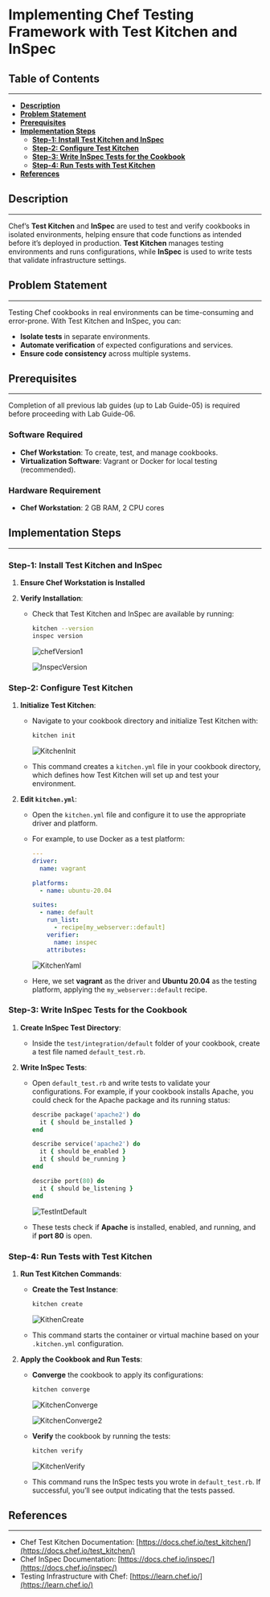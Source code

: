 # **Implementing Chef Testing Framework with Test Kitchen and InSpec**

## **Table of Contents**
---
* [**Description**](#description)  
* [**Problem Statement**](#problem-statement)  
* [**Prerequisites**](#prerequisites)
* [**Implementation Steps**](#implementation-steps) 
  - [**Step-1: Install Test Kitchen and InSpec**](#step-1-install-test-kitchen-and-inspec) 
  - [**Step-2: Configure Test Kitchen**](#step-2-configure-test-kitchen) 
  - [**Step-3: Write InSpec Tests for the Cookbook**](#step-3-write-inspec-tests-for-the-cookbook) 
  - [**Step-4: Run Tests with Test Kitchen**](#step-4-run-tests-with-test-kitchen)
* [**References**](#references)

## **Description**
---
Chef’s **Test Kitchen** and **InSpec** are used to test and verify cookbooks in isolated environments, helping ensure that code functions as intended before it’s deployed in production. **Test Kitchen** manages testing environments and runs configurations, while **InSpec** is used to write tests that validate infrastructure settings.

## **Problem Statement**
---
Testing Chef cookbooks in real environments can be time-consuming and error-prone. With Test Kitchen and InSpec, you can:
- **Isolate tests** in separate environments.
- **Automate verification** of expected configurations and services.
- **Ensure code consistency** across multiple systems.

## **Prerequisites**
---
Completion of all previous lab guides (up to Lab Guide-05) is required before proceeding with Lab Guide-06.

### **Software Required**
- **Chef Workstation**: To create, test, and manage cookbooks.
- **Virtualization Software**: Vagrant or Docker for local testing (recommended).

### **Hardware Requirement**
- **Chef Workstation**: 2 GB RAM, 2 CPU cores

## **Implementation Steps**
---
### **Step-1: Install Test Kitchen and InSpec**

1. **Ensure Chef Workstation is Installed**

2. **Verify Installation**:
   - Check that Test Kitchen and InSpec are available by running:
     ```bash
     kitchen --version
     inspec version
     ```

     ![chefVersion1](images/InspecVersion.png)

     ![InspecVersion](images/Inspec%20version.png)

### **Step-2: Configure Test Kitchen**

1. **Initialize Test Kitchen**:
   - Navigate to your cookbook directory and initialize Test Kitchen with:
     ```bash
     kitchen init
     ```

     ![KitchenInit](images/KitchenInit.png)

   - This command creates a `kitchen.yml` file in your cookbook directory, which defines how Test Kitchen will set up and test your environment.

2. **Edit `kitchen.yml`**:
   - Open the `kitchen.yml` file and configure it to use the appropriate driver and platform.
   - For example, to use Docker as a test platform:
     ```yaml
     ---
     driver:
       name: vagrant

     platforms:
       - name: ubuntu-20.04

     suites:
       - name: default
         run_list:
           - recipe[my_webserver::default]
         verifier:
           name: inspec
         attributes:
     ```

     ![KitchenYaml](images/KitchenYaml.png)

   - Here, we set **vagrant** as the driver and **Ubuntu 20.04** as the testing platform, applying the `my_webserver::default` recipe.

### **Step-3: Write InSpec Tests for the Cookbook**

1. **Create InSpec Test Directory**:
   - Inside the `test/integration/default` folder of your cookbook, create a test file named `default_test.rb`.

2. **Write InSpec Tests**:
   - Open `default_test.rb` and write tests to validate your configurations. For example, if your cookbook installs Apache, you could check for the Apache package and its running status:
     ```ruby
     describe package('apache2') do
       it { should be_installed }
     end

     describe service('apache2') do
       it { should be_enabled }
       it { should be_running }
     end

     describe port(80) do
       it { should be_listening }
     end
     ```
     
     ![TestIntDefault](images/TestIntDefault.png)

   - These tests check if **Apache** is installed, enabled, and running, and if **port 80** is open.

### **Step-4: Run Tests with Test Kitchen**

1. **Run Test Kitchen Commands**:
   - **Create the Test Instance**:
     ```bash
     kitchen create
     ```

     ![KithenCreate](images/KitchenCreate.png)

   - This command starts the container or virtual machine based on your `.kitchen.yml` configuration.

2. **Apply the Cookbook and Run Tests**:
   - **Converge** the cookbook to apply its configurations:
     ```bash
     kitchen converge
     ```

     ![KitchenConverge](images/KitchenConverge.png)

     ![KitchenConverge2](images/KitchenConverge2.png)

   - **Verify** the cookbook by running the tests:
     ```bash
     kitchen verify
     ```

     ![KitchenVerify](images/KitchenVerify.png)

   - This command runs the InSpec tests you wrote in `default_test.rb`. If successful, you’ll see output indicating that the tests passed.

## **References**
---
- Chef Test Kitchen Documentation: [https://docs.chef.io/test_kitchen/](https://docs.chef.io/test_kitchen/)
- Chef InSpec Documentation: [https://docs.chef.io/inspec/](https://docs.chef.io/inspec/)
- Testing Infrastructure with Chef: [https://learn.chef.io/](https://learn.chef.io/)